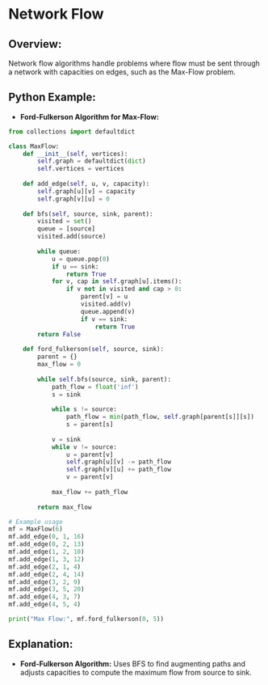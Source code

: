# **Network Flow**

## **Overview:**

Network flow algorithms handle problems where flow must be sent through a network with capacities on edges, such as the Max-Flow problem.

## **Python Example:**

- **Ford-Fulkerson Algorithm for Max-Flow:**

```python
from collections import defaultdict

class MaxFlow:
    def __init__(self, vertices):
        self.graph = defaultdict(dict)
        self.vertices = vertices
    
    def add_edge(self, u, v, capacity):
        self.graph[u][v] = capacity
        self.graph[v][u] = 0
    
    def bfs(self, source, sink, parent):
        visited = set()
        queue = [source]
        visited.add(source)
        
        while queue:
            u = queue.pop(0)
            if u == sink:
                return True
            for v, cap in self.graph[u].items():
                if v not in visited and cap > 0:
                    parent[v] = u
                    visited.add(v)
                    queue.append(v)
                    if v == sink:
                        return True
        return False
    
    def ford_fulkerson(self, source, sink):
        parent = {}
        max_flow = 0
        
        while self.bfs(source, sink, parent):
            path_flow = float('inf')
            s = sink
            
            while s != source:
                path_flow = min(path_flow, self.graph[parent[s]][s])
                s = parent[s]
            
            v = sink
            while v != source:
                u = parent[v]
                self.graph[u][v] -= path_flow
                self.graph[v][u] += path_flow
                v = parent[v]
            
            max_flow += path_flow
        
        return max_flow

# Example usage
mf = MaxFlow(6)
mf.add_edge(0, 1, 16)
mf.add_edge(0, 2, 13)
mf.add_edge(1, 2, 10)
mf.add_edge(1, 3, 12)
mf.add_edge(2, 1, 4)
mf.add_edge(2, 4, 14)
mf.add_edge(3, 2, 9)
mf.add_edge(3, 5, 20)
mf.add_edge(4, 3, 7)
mf.add_edge(4, 5, 4)

print("Max Flow:", mf.ford_fulkerson(0, 5))
```

## **Explanation:**
- **Ford-Fulkerson Algorithm:** Uses BFS to find augmenting paths and adjusts capacities to compute the maximum flow from source to sink.

